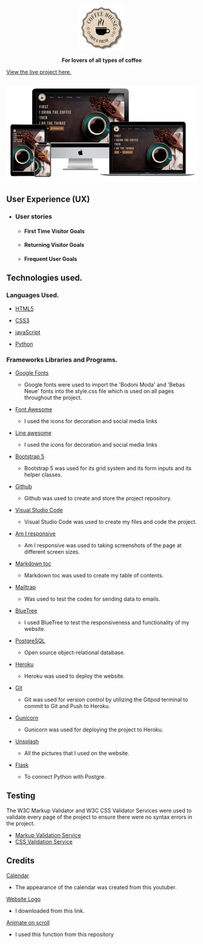 <p align="center"><img src="static/Pictures/logo.png" height="120px" width="120px"></p>

**<p align="center">For lovers of all types of coffee</p>**

[View the live project here.](https://reservation-coffee.herokuapp.com/)
<h2 align="center"><img src="screenshots/FireShot Capture 005 - Multi Device Website Mockup Generator - techsini.com.png"></h2>

## User Experience (UX)

-   ### User stories

    -   #### First Time Visitor Goals


    -   #### Returning Visitor Goals


    -   #### Frequent User Goals


## Technologies used.

### Languages Used.

- [HTML5](https://en.wikipedia.org/wiki/HTML5)

- [CSS3](https://en.wikipedia.org/wiki/CSS)

- [javaScript](https://en.wikipedia.org/wiki/JavaScript)

- [Python](https://en.wikipedia.org/wiki/Python_(programming_language))

### Frameworks Libraries and Programs.

- [Google Fonts](https://fonts.google.com/)
    - Google fonts were used to import the 'Bodoni Moda' and 'Bebas Neue' fonts into the style.css file which is used on all pages throughout the project.

- [Font Awesome](https://fontawesome.com/)
    - I used the icons for decoration and social media links

- [Line awesome](https://icons8.com/line-awesome)
    - I used the icons for decoration and social media links

- [Bootstrap 5](https://getbootstrap.com/)
    - Bootstrap 5 was used for its grid system and its form inputs and its helper classes.

- [Github](https://github.com/)
    - Github was used to create and store the project repository.

- [Visual Studio Code](https://code.visualstudio.com/)
    - Visual Studio Code was used to create my files and code the project.

- [Am I responsive](http://ami.responsivedesign.is/)
    - Am I responsive was used to taking screenshots of the page at different screen sizes.

- [Markdown toc](http://ecotrust-canada.github.io/markdown-toc/)
    - Markdown toc was used to create my table of contents.

- [Mailtrap](https://mailtrap.io/)
    - Was used to test the codes for sending data to emails.

- [BlueTree](https://bluetree.ai/screenfly/)
    - I used BlueTree to test the responsiveness and functionality of my website.

- [PostgreSQL](https://www.postgresql.org/)
    - Open source object-relational database.

- [Heroku](https://signup.heroku.com/)
    - Heroku was used to deploy the website.

- [Git](https://git-scm.com/)
    - Git was used for version control by utilizing the Gitpod terminal to commit to Git and Push to Heroku. 

- [Gunicorn](https://gunicorn.org/)
    - Gunicorn was used for deploying the project to Heroku.

- [Unsplash](https://unsplash.com/)
    - All the pictures that I used on the website.

- [Flask](https://flask.palletsprojects.com/en/2.1.x/)
    - To connect Python with Postgre.

## Testing
The W3C Markup Validator and W3C CSS Validator Services were used to validate every page of the project to ensure there were no syntax errors in the project.

- [Markup Validation Service](https://validator.w3.org/)
- [CSS Validation Service](https://jigsaw.w3.org/css-validator/)

## Credits

[Calendar](https://github.com/trananhtuat/js-calendar)

+ The appearance of the calendar was created from this youtuber.

[Website Logo](https://www.pngwing.com/en/free-png-bwsac)

+ I downloaded from this link.

[Animate on scroll](https://github.com/michalsnik/aos)

+ I used this function from this repository
